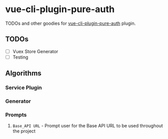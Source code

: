 vue-cli-plugin-pure-auth
======

TODOs and other goodies for [vue-cli-plugin-pure-auth](https://github.com/PureConstructs/vue-cli-plugin-pure-auth) plugin.

TODOs
------
- [ ] Vuex Store Generator
- [ ] Testing

Algorithms
------

### Service Plugin

### Generator

### Prompts

1. `Base_API URL` - Prompt user for the Base API URL to be used throughout the project
